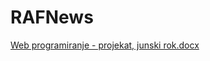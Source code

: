 # RAFNews

[Web programiranje - projekat, junski rok.docx](https://github.com/iop33/RAFNews/files/12334570/Web.programiranje.-.projekat.junski.rok.docx)
